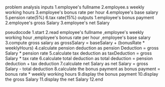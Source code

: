 problem analysis
    inputs
      1.employee's fullname
      2.employee.s weekly working hours
      3.employee's bonus rate per hour
      4.employee's base salary
      5.pension rate(5%)
      6.tax rate(15%)
    outputs
         1.employee's bonus payment
         2.employee's gross Salary
         3.employee's net Salary
      
      
  pseudocode
      1.start
      2.read employee's fullname ,employee's weekly working hour ,employee's bonus rate per hour ,employee's base salary
      3.compute gross salary as  grossSalary = baseSalary + (bonusRate * weeklyHours)
      4.calculate pension deduction as pension Deduction = gross Salary * pension rate
      5.calculate tax deduction as taxDeduction = gross Salary * tax rate
      6.calculate total deduction as total deduction = pension deduction + tax deduction
      7.calculate net Salary as net Salary = gross Salary - total deduction
      8.calculate the bonus payment as bonus payment = bonus rate * weekly working hours
      9.display the bonus payment
      10.display the gross Salary
      11.display the net Salary
      12.end


